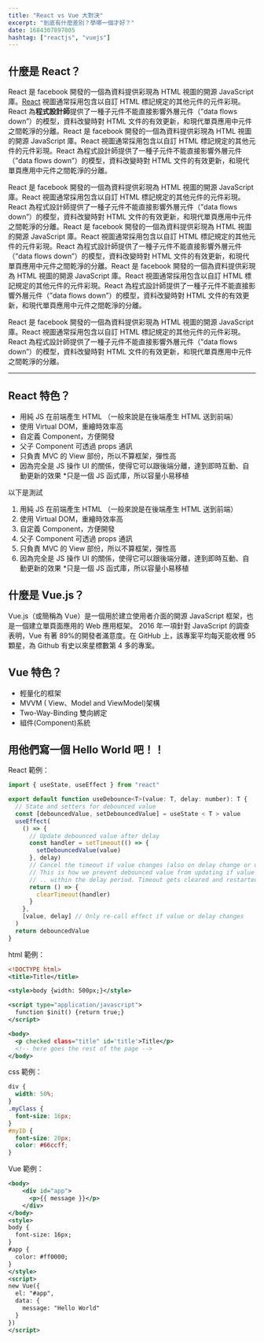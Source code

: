 ```yaml
---
title: "React vs Vue 大對決"
excerpt: "到底有什麼差別？學哪一個才好？"
date: 1684307897005
hashtag: ["reactjs", "vuejs"]
---
```


## 什麼是 React？

React 是 facebook 開發的一個為資料提供彩現為 HTML 視圖的開源 JavaScript 庫。[React](https://nextjs.org/) 視圖通常採用包含以自訂 HTML 標記規定的其他元件的元件彩現。React 為**程式設計師**提供了一種子元件不能直接影響外層元件（”data flows down”）的模型，資料改變時對 HTML 文件的有效更新，和現代單頁應用中元件之間乾淨的分離。React 是 facebook 開發的一個為資料提供彩現為 HTML 視圖的開源 JavaScript 庫。React 視圖通常採用包含以自訂 HTML 標記規定的其他元件的元件彩現。React 為程式設計師提供了一種子元件不能直接影響外層元件（”data flows down”）的模型，資料改變時對 HTML 文件的有效更新，和現代單頁應用中元件之間乾淨的分離。

React 是 facebook 開發的一個為資料提供彩現為 HTML 視圖的開源 JavaScript 庫。React 視圖通常採用包含以自訂 HTML 標記規定的其他元件的元件彩現。React 為程式設計師提供了一種子元件不能直接影響外層元件（”data flows down”）的模型，資料改變時對 HTML 文件的有效更新，和現代單頁應用中元件之間乾淨的分離。React 是 facebook 開發的一個為資料提供彩現為 HTML 視圖的開源 JavaScript 庫。React 視圖通常採用包含以自訂 HTML 標記規定的其他元件的元件彩現。React 為程式設計師提供了一種子元件不能直接影響外層元件（”data flows down”）的模型，資料改變時對 HTML 文件的有效更新，和現代單頁應用中元件之間乾淨的分離。React 是 facebook 開發的一個為資料提供彩現為 HTML 視圖的開源 JavaScript 庫。React 視圖通常採用包含以自訂 HTML 標記規定的其他元件的元件彩現。React 為程式設計師提供了一種子元件不能直接影響外層元件（”data flows down”）的模型，資料改變時對 HTML 文件的有效更新，和現代單頁應用中元件之間乾淨的分離。

React 是 facebook 開發的一個為資料提供彩現為 HTML 視圖的開源 JavaScript 庫。React 視圖通常採用包含以自訂 HTML 標記規定的其他元件的元件彩現。React 為程式設計師提供了一種子元件不能直接影響外層元件（”data flows down”）的模型，資料改變時對 HTML 文件的有效更新，和現代單頁應用中元件之間乾淨的分離。

---

## React 特色？

- 用純 JS 在前端產生 HTML （一般來說是在後端產生 HTML 送到前端）
- 使用 Virtual DOM，重繪時效率高
- 自定義 Component，方便開發
- 父子 Component 可透過 props 通訊
- 只負責 MVC 的 View 部份，所以不算框架，彈性高
- 因為完全是 JS 操作 UI 的關係，使得它可以跟後端分離，達到即時互動、自動更新的效果 \*只是一個 JS 函式庫，所以容量小易移植

以下是測試

1. 用純 JS 在前端產生 HTML （一般來說是在後端產生 HTML 送到前端）
1. 使用 Virtual DOM，重繪時效率高
1. 自定義 Component，方便開發
1. 父子 Component 可透過 props 通訊
1. 只負責 MVC 的 View 部份，所以不算框架，彈性高
1. 因為完全是 JS 操作 UI 的關係，使得它可以跟後端分離，達到即時互動、自動更新的效果 \*只是一個 JS 函式庫，所以容量小易移植

## 什麼是 Vue.js？

Vue.js（或簡稱為 Vue）是一個用於建立使用者介面的開源 JavaScript 框架，也是一個建立單頁面應用的 Web 應用框架。 2016 年一項針對 JavaScript 的調查表明，Vue 有著 89%的開發者滿意度。在 GitHub 上，該專案平均每天能收穫 95 顆星，為 Github 有史以來星標數第 4 多的專案。

## Vue 特色？

- 輕量化的框架
- MVVM ( View、Model and ViewModel)架構
- Two-Way-Binding 雙向綁定
- 組件(Component)系統

## 用他們寫一個 Hello World 吧！！

React 範例：

```javascript
import { useState, useEffect } from "react"

export default function useDebounce<T>(value: T, delay: number): T {
  // State and setters for debounced value
  const [debouncedValue, setDebouncedValue] = useState < T > value
  useEffect(
    () => {
      // Update debounced value after delay
      const handler = setTimeout(() => {
        setDebouncedValue(value)
      }, delay)
      // Cancel the timeout if value changes (also on delay change or unmount)
      // This is how we prevent debounced value from updating if value is changed ...
      // .. within the delay period. Timeout gets cleared and restarted.
      return () => {
        clearTimeout(handler)
      }
    },
    [value, delay] // Only re-call effect if value or delay changes
  )
  return debouncedValue
}
```

html 範例：

```xml
<!DOCTYPE html>
<title>Title</title>

<style>body {width: 500px;}</style>

<script type="application/javascript">
  function $init() {return true;}
</script>

<body>
  <p checked class="title" id='title'>Title</p>
  <!-- here goes the rest of the page -->
</body>
```

css 範例：

```css
div {
  width: 50%;
}
.myClass {
  font-size: 16px;
}
#myID {
  font-size: 20px;
  color: #66ccff;
}
```

Vue 範例：

```xml
<body>
    <div id="app">
      <p>{{ message }}</p>
    </div>
</body>
<style>
body {
  font-size: 16px;
}
#app {
  color: #ff0000;
}
</style>
<script>
new Vue({
  el: "#app",
  data: {
    message: "Hello World"
  }
})
</script>
```
